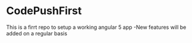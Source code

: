 # CodePushFirst
This is a firrt repo to setup a working angular 5 app 
-New features will be added on a regular basis 
